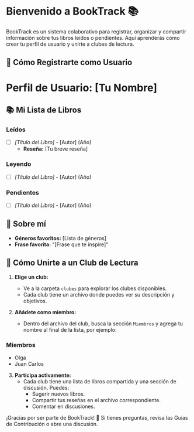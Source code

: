 # Bienvenido a BookTrack 📚

BookTrack es un sistema colaborativo para registrar, organizar y compartir información sobre tus libros leídos o pendientes. Aquí aprenderás cómo crear tu perfil de usuario y unirte a clubes de lectura.


## 🌟 Cómo Registrarte como Usuario

# Perfil de Usuario: [Tu Nombre]

## 📚 Mi Lista de Libros

### Leídos
- [ ] *[Título del Libro]* - [Autor] (Año)
  - **Reseña:** [Tu breve reseña]

### Leyendo
- [ ] *[Título del Libro]* - [Autor] (Año)

### Pendientes
- [ ] *[Título del Libro]* - [Autor] (Año)

## 👥 Sobre mí
- **Géneros favoritos:** [Lista de géneros]
- **Frase favorita:** "[Frase que te inspire]"


## 👥 Cómo Unirte a un Club de Lectura

1. **Elige un club:**
   - Ve a la carpeta `clubes` para explorar los clubes disponibles.
   - Cada club tiene un archivo donde puedes ver su descripción y objetivos.

2. **Añádete como miembro:**
   - Dentro del archivo del club, busca la sección `Miembros` y agrega tu nombre al final de la lista, por ejemplo:

### Miembros
- Olga
- Juan Carlos

3. **Participa activamente:**
   - Cada club tiene una lista de libros compartida y una sección de discusión. Puedes:
     - Sugerir nuevos libros.
     - Compartir tus reseñas en el archivo correspondiente.
     - Comentar en discusiones.


¡Gracias por ser parte de BookTrack! 🎉 Si tienes preguntas, revisa las Guías de Contribución o abre una discusión.
